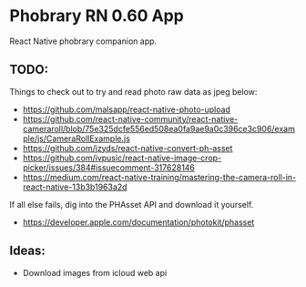 # Phobrary RN 0.60 App
React Native phobrary companion app.

## TODO:
Things to check out to try and read photo raw data as jpeg below:

- https://github.com/malsapp/react-native-photo-upload
- https://github.com/react-native-community/react-native-cameraroll/blob/75e325dcfe556ed508ea0fa9ae9a0c396ce3c906/example/js/CameraRollExample.js
- https://github.com/jzyds/react-native-convert-ph-asset
- https://github.com/ivpusic/react-native-image-crop-picker/issues/384#issuecomment-317628146
- https://medium.com/react-native-training/mastering-the-camera-roll-in-react-native-13b3b1963a2d

If all else fails, dig into the PHAsset API and download it yourself.
- https://developer.apple.com/documentation/photokit/phasset

## Ideas:
- Download images from icloud web api
